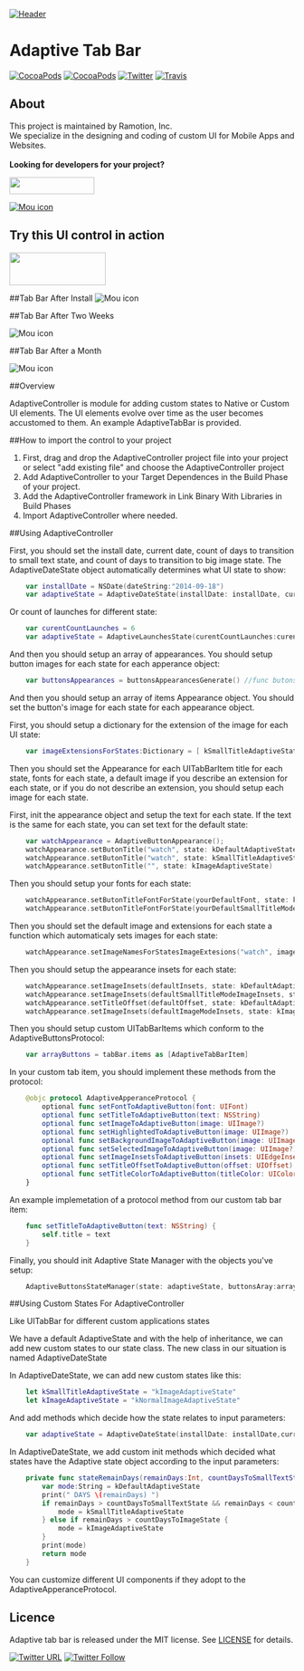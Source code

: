 [![Header](https://cdn.rawgit.com/Ramotion/adaptive-tab-bar/docs_update/header.svg)](https://ramotion.com?utm_source=gthb&utm_medium=special&utm_campaign=adaptive-tab-bar-logo)
# Adaptive Tab Bar
[![CocoaPods](https://img.shields.io/cocoapods/p/AdaptiveController.svg)](https://cocoapods.org/pods/AdaptiveController)
[![CocoaPods](https://img.shields.io/cocoapods/v/RAMPaperSwitch.svg)](http://cocoapods.org/pods/AdaptiveController)
[![Twitter](https://img.shields.io/badge/Twitter-@Ramotion-blue.svg?style=flat)](http://twitter.com/Ramotion)
[![Travis](https://img.shields.io/travis/Ramotion/adaptive-tab-bar.svg)](https://travis-ci.org/Ramotion/adaptive-tab-bar)

## About
This project is maintained by Ramotion, Inc.<br>
We specialize in the designing and coding of custom UI for Mobile Apps and Websites.<br><br>**Looking for developers for your project?** 

<a href="https://ramotion.com?utm_source=gthb&utm_medium=special&utm_campaign=adaptive-tab-bar-contact-us/#Get_in_Touch" > <img src="https://github.com/Ramotion/navigation-stack/raw/master/contact_our_team@2x.png" width="150" height="30"></a>

[![Mou icon](https://d13yacurqjgara.cloudfront.net/users/25514/screenshots/1320024/viber-ios7-concept-navigation-bar-ramotion.gif)](https://dribbble.com/shots/1320024-Tab-Bar-Concept-GIF)

## Try this UI control in action

<a href="https://itunes.apple.com/app/apple-store/id1182360240?pt=550053&ct=gthb-adaptive-tab-bar&mt=8" > <img src="https://github.com/Ramotion/navigation-stack/raw/master/Download_on_the_App_Store_Badge_US-UK_135x40.png" width="170" height="58"></a>


##Tab Bar After Install
![Mou icon](http://i.imgur.com/7V6M7z6.png?1)

##Tab Bar After Two Weeks

![Mou icon](http://i.imgur.com/KTZIC4Z.png?1)

##Tab Bar After a Month

![Mou icon](http://i.imgur.com/TNQMGTf.png?1)

##Overview

AdaptiveController is module for adding custom states to Native or Custom UI elements. The UI elements evolve over time as the user becomes accustomed to them. An example AdaptiveTabBar is provided.

##How to import the control to your project

1. First, drag and drop the AdaptiveController project file into your project or select "add existing file" and choose the AdaptiveController project
2. Add AdaptiveController to your Target Dependences in the Build Phase of your project.
3. Add the AdaptiveController framework in Link Binary With Libraries in Build Phases
4. Import AdaptiveController where needed.

##Using AdaptiveController 

First, you should set the install date, current date, count of days to transition to small text state, and count of days to transition to big image state. The AdaptiveDateState object automatically determines what UI state to show:

```swift
    var installDate = NSDate(dateString:"2014-09-18")
    var adaptiveState = AdaptiveDateState(installDate: installDate, currentDate:NSDate(), countDaysToSmallTextState:countDaysToSmallTextState, countDaysToImageState:countDaysToImageState)
```
Or count of launches for different state:

```swift
    var curentCountLaunches = 6
    var adaptiveState = AdaptiveLaunchesState(curentCountLaunches:curentCountLaunches, countLaunchesToSmallTextState:5, countLaunchesToImageState:7)
```

And then you should setup an array of appearances. You should setup button images for each state for each apperance object:

```swift
    var buttonsAppearances = buttonsAppearancesGenerate() //func butonsAppearancesGenerate() -> [AdaptiveButtonApperance]
```

And then you should setup an array of items Appearance object. You should set the button's image for each state for each appearance object.

First, you should setup a dictionary for the extension of the image for each UI state:
		
```swift
    var imageExtensionsForStates:Dictionary = [ kSmallTitleAdaptiveState:"_smalltitle", kImageAdaptiveState:"_bigimage", kSmallTitleAdaptiveState+selected :"_smalltitle", kImageAdaptiveState+selected:"_bigimage" ]
```
 Then you should set the Appearance for each UITabBarItem title for each state, fonts for each state, a default image if you describe an extension for each state, or if you do not describe an extension, you should setup each image for each state.
 
 First, init the appearance object and setup the text for each state. If the text is the same for each state, you can set text for the default state:
 
```swift
    var watchAppearance = AdaptiveButtonAppearance(); 
    watchAppearance.setButonTitle("watch", state: kDefaultAdaptiveState)
    watchAppearance.setButonTitle("watch", state: kSmallTitleAdaptiveState)
    watchAppearance.setButonTitle("", state: kImageAdaptiveState)
```

Then you should setup your fonts for each state:

```swift
    watchAppearance.setButonTitleFontForState(yourDefaultFont, state: kDefaultAdaptiveState)
    watchAppearance.setButonTitleFontForState(yourDefaultSmallTitleModeFont, state: kSmallTitleAdaptiveState)
```

Then you should set the default image and extensions for each state a function which automaticaly sets images for each state: 

```swift
    watchAppearance.setImageNamesForStatesImageExtesions("watch", imageExtensionsForState:imageExtensionsForStates)
```

Then you should setup the appearance insets for each state: 

```swift
    watchAppearance.setImageInsets(defaultInsets, state: kDefaultAdaptiveState);
    watchAppearance.setImageInsets(defaultSmallTitleModeImageInsets, state: kSmallTitleAdaptiveState)
    watchAppearance.setTitleOffset(defaultOffset, state: kDefaultAdaptiveState)
    watchAppearance.setImageInsets(defaultImageModeInsets, state: kImageAdaptiveState);
```

Then you should setup сustom UITabBarItems which conform to the AdaptiveButtonsProtocol:

```swift 
    var arrayButtons = tabBar.items as [AdaptiveTabBarItem]
```

In your custom tab item, you should implement these methods from the protocol:
		
```swift
    @objc protocol AdaptiveApperanceProtocol {
        optional func setFontToAdaptiveButton(font: UIFont)
        optional func setTitleToAdaptiveButton(text: NSString)
        optional func setImageToAdaptiveButton(image: UIImage?)
        optional func setHighlightedToAdaptiveButton(image: UIImage?)
        optional func setBackgroundImageToAdaptiveButton(image: UIImage?)
        optional func setSelectedImageToAdaptiveButton(image: UIImage?)
        optional func setImageInsetsToAdaptiveButton(insets: UIEdgeInsets)
        optional func setTitleOffsetToAdaptiveButton(offset: UIOffset)
        optional func setTitleColorToAdaptiveButton(titleColor: UIColor)
    }
```

An example implemetation of a protocol method from our custom tab bar item:
	
```swift	
    func setTitleToAdaptiveButton(text: NSString) {
    	self.title = text
	}
```


Finally, you should init Adaptive State Manager with the objects you've setup:

```swift
	AdaptiveButtonsStateManager(state: adaptiveState, buttonsAray:arrayButtons, buttonsAppearance:butonsAppearances)
```


##Using Custom States For AdaptiveController 

Like UITabBar for different custom applications states 

We have a default AdaptiveState and with the help of inheritance, we can add
new custom states to our state class. The new class in our situation is 
named AdaptiveDateState

In AdaptiveDateState, we can add new custom states like this:

```swift
	let kSmallTitleAdaptiveState = "kImageAdaptiveState"
	let kImageAdaptiveState = "kNormalImageAdaptiveState"
```

And add methods which decide how the state relates to input parameters:

```swift
	var adaptiveState = AdaptiveDateState(installDate: installDate,currentDate:NSDate(),countDaysToSmallTextState:countDaysToSmallTextState,countDaysToImageState:countDaysToImageState)
```

In AdaptiveDateState, we add custom init methods which decided what states have the Adaptive state object according to the input parameters:

```swift 
    private func stateRemainDays(remainDays:Int, countDaysToSmallTextState:Int, countDaysToImageState:Int)->String {
        var mode:String = kDefaultAdaptiveState
        print(" DAYS \(remainDays) ")
        if remainDays > countDaysToSmallTextState && remainDays < countDaysToImageState{
            mode = kSmallTitleAdaptiveState
        } else if remainDays > countDaysToImageState {
            mode = kImageAdaptiveState
        }
        print(mode)
        return mode
    }
```

You can customize different UI components if they adopt to the AdaptiveApperanceProtocol.

## Licence

Adaptive tab bar is released under the MIT license.
See [LICENSE](./LICENSE.md) for details.



[![Twitter URL](https://img.shields.io/twitter/url/http/shields.io.svg?style=social)](https://twitter.com/intent/tweet?text=https://github.com/ramotion/adaptive-tab-bar)
[![Twitter Follow](https://img.shields.io/twitter/follow/ramotion.svg?style=social)](https://twitter.com/ramotion)

